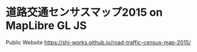 # 道路交通センサスマップ2015 on MapLibre GL JS
Public Website
https://shi-works.github.io/road-traffic-census-map-2015/
